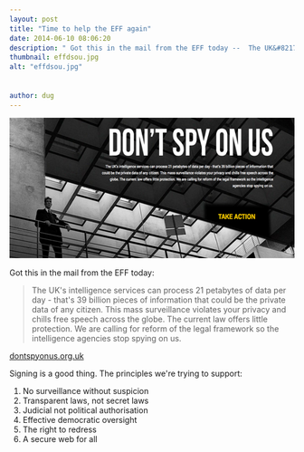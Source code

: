 ```yaml
---
layout: post
title: "Time to help the EFF again"
date: 2014-06-10 08:06:20
description: " Got this in the mail from the EFF today --  The UK&#8217;s intelligence services can process 21 petabytes of data per day - that&#8217;s 39 billion pieces of information that could be the private data of any citizen. This mass&#8230;"
thumbnail: effdsou.jpg
alt: "effdsou.jpg"


author: dug
---
```


<p><a href="https://www.dontspyonus.org.uk/eff"><img alt="Please support the EFF as it acts to protect UK citizens" src="/assets/i/effdsou.jpg" width="580" height="248"  style="" /></a></p>

<p>Got this in the mail from the <span class="caps">EFF </span>today:</p>

<blockquote><p>The <span class="caps">UK'</span>s intelligence services can process 21 petabytes of data per day - that's 39 billion pieces of information that could be the private data of any citizen. This mass surveillance violates your privacy and chills free speech across the globe. The current law offers little protection. We are calling for reform of the legal framework so the intelligence agencies stop spying on us.</p></blockquote>

<p><a href="https://www.dontspyonus.org.uk/eff">dontspyonus.org.uk</a></p>

<p>Signing is a good thing. The principles we're trying to support:</p>

<ol>
<li>No surveillance without suspicion</li>
<li>Transparent laws, not secret laws</li>
<li>Judicial not political authorisation</li>
<li>Effective democratic oversight</li>
<li>The right to redress</li>
<li>A secure web for all</li>
</ol>
